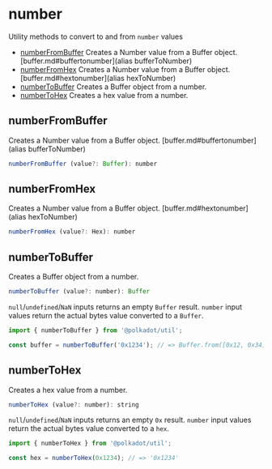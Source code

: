 # number

Utility methods to convert to and from `number` values 

- [numberFromBuffer](#numberfrombuffer) Creates a Number value from a Buffer object. [buffer.md#buffertonumber](alias bufferToNumber)
- [numberFromHex](#numberfromhex) Creates a Number value from a Buffer object. [buffer.md#hextonumber](alias hexToNumber)
- [numberToBuffer](#numbertobuffer) Creates a Buffer object from a number.
- [numberToHex](#numbertohex) Creates a hex value from a number.

## numberFromBuffer

Creates a Number value from a Buffer object. [buffer.md#buffertonumber](alias bufferToNumber)

```js
numberFromBuffer (value?: Buffer): number
```





## numberFromHex

Creates a Number value from a Buffer object. [buffer.md#hextonumber](alias hexToNumber)

```js
numberFromHex (value?: Hex): number
```





## numberToBuffer

Creates a Buffer object from a number.

```js
numberToBuffer (value?: number): Buffer
```


`null`/`undefined`/`NaN` inputs returns an empty `Buffer` result. `number` input values return the actual bytes value converted to a `Buffer`.

```js
import { numberToBuffer } from '@polkadot/util';

const buffer = numberToBuffer('0x1234'); // => Buffer.from([0x12, 0x34])
```

## numberToHex

Creates a hex value from a number.

```js
numberToHex (value?: number): string
```


`null`/`undefined`/`NaN` inputs returns an empty `0x` result. `number` input values return the actual bytes value converted to a `hex`.

```js
import { numberToHex } from '@polkadot/util';

const hex = numberToHex(0x1234); // => '0x1234'
```